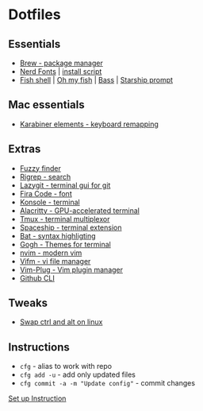 # Dotfiles

## Essentials
- [Brew - package manager](https://brew.sh/)
- [Nerd Fonts](https://github.com/ryanoasis/nerd-fonts) | [install script](https://gist.github.com/davidteren/898f2dcccd42d9f8680ec69a3a5d350e)
- [Fish shell](https://fishshell.com/)
| [Oh my fish](https://github.com/oh-my-fish/oh-my-fish#startup)
| [Bass](https://github.com/edc/bass)
| [Starship prompt](https://github.com/starship/starship)


## Mac essentials
- [Karabiner elements - keyboard remapping](https://karabiner-elements.pqrs.org/)

## Extras
- [Fuzzy finder](https://github.com/junegunn/fzf)
- [Rigrep - search](https://github.com/BurntSushi/ripgrep)
- [Lazygit - terminal gui for git](https://github.com/jesseduffield/lazygit)
- [Fira Code - font](https://github.com/tonsky/FiraCode/wiki)
- [Konsole - terminal](https://konsole.kde.org/)
- [Alacritty - GPU-accelerated terminal](https://github.com/alacritty/alacritty)
- [Tmux - terminal multiplexor](https://github.com/tmux/tmux)
- [Spaceship - terminal extension](https://github.com/denysdovhan/spaceship-prompt)
- [Bat - syntax highligting](https://github.com/sharkdp/bat)
- [Gogh - Themes for terminal](http://mayccoll.github.io/Gogh/)
- [nvim - modern vim](https://neovim.io/)
- [Vifm - vi file manager](https://vifm.info/)
- [Vim-Plug - Vim plugin manager](https://github.com/junegunn/vim-plug)
- [Github CLI](https://cli.github.com/) 


## Tweaks
- [Swap ctrl and alt on linux](https://askubuntu.com/questions/885045/how-to-swap-ctrl-and-alt-keys-in-ubuntu-16-04)

## Instructions
- `cfg` - alias to work with repo
- `cfg add -u` - add only updated files
- `cfg commit -a -m "Update config"` - commit changes

[Set up Instruction](https://developer.atlassian.com/blog/2016/02/best-way-to-store-dotfiles-git-bare-repo/)
